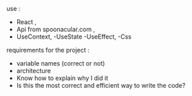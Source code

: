 use :

- React ,
- Api from spoonacular.com ,
- UseContext,
  -UseState
  -UseEffect,
  -Css

requirements for the project :

- variable names (correct or not)
- architecture
- Know how to explain why I did it
- Is this the most correct and efficient way to write the code?
